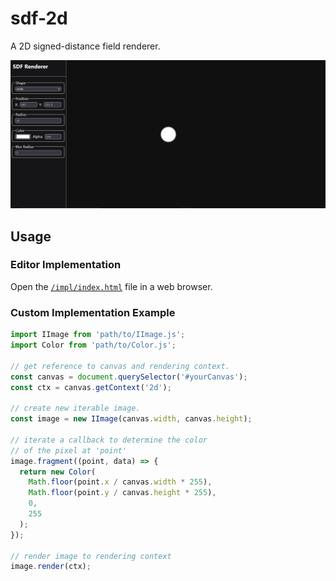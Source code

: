 # sdf-2d
A 2D signed-distance field renderer.

![A screenshot of the editor implementation.](https://github.com/nethe550/sdf-2d/raw/main/thumbnail.png)

## Usage
### Editor Implementation
Open the [`/impl/index.html`](https://github.com/nethe550/sdf-2d/blob/main/impl/index.html) file in a web browser.
### Custom Implementation Example
```js
import IImage from 'path/to/IImage.js';
import Color from 'path/to/Color.js';

// get reference to canvas and rendering context.
const canvas = document.querySelector('#yourCanvas');
const ctx = canvas.getContext('2d');

// create new iterable image.
const image = new IImage(canvas.width, canvas.height);

// iterate a callback to determine the color 
// of the pixel at 'point'
image.fragment((point, data) => {
  return new Color(
    Math.floor(point.x / canvas.width * 255),
    Math.floor(point.y / canvas.height * 255),
    0,
    255
  );
});

// render image to rendering context
image.render(ctx);
```
